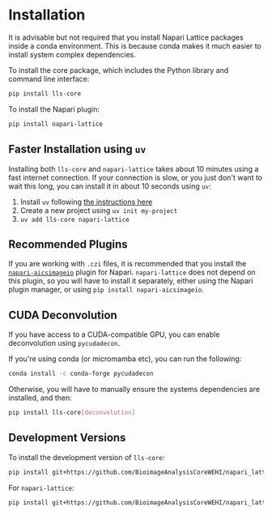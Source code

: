 # Installation

It is advisable but not required that you install Napari Lattice packages inside a conda environment.
This is because conda makes it much easier to install system complex dependencies.

To install the core package, which includes the Python library and command line interface:

```bash
pip install lls-core
```

To install the Napari plugin:

```bash
pip install napari-lattice
```

## Faster Installation using `uv`

Installing both `lls-core` and `napari-lattice` takes about 10 minutes using a fast internet connection.
If your connection is slow, or you just don't want to wait this long, you can install it in about 10 seconds using `uv`:

1. Install `uv` following [the instructions here](https://docs.astral.sh/uv/getting-started/installation/)
2. Create a new project using `uv init my-project`
3. `uv add lls-core napari-lattice`

## Recommended Plugins

If you are working with `.czi` files, it is recommended that you install the [`napari-aicsimageio`](https://github.com/AllenCellModeling/napari-aicsimageio) plugin for Napari.
`napari-lattice` does not depend on this plugin, so you will have to install it separately, either using the Napari plugin manager, or using `pip install napari-aicsimageio`.

## CUDA Deconvolution

If you have access to a CUDA-compatible GPU, you can enable deconvolution using `pycudadecon`.

If you're using conda (or micromamba etc), you can run the following:

```bash
conda install -c conda-forge pycudadecon
```

Otherwise, you will have to manually ensure the systems dependencies are installed, and then:

```bash
pip install lls-core[deconvolution]
```

## Development Versions

To install the development version of `lls-core`:

```bash
pip install git+https://github.com/BioimageAnalysisCoreWEHI/napari_lattice.git#subdirectory=core
```

For `napari-lattice`:

```bash
pip install git+https://github.com/BioimageAnalysisCoreWEHI/napari_lattice.git#subdirectory=plugin
```
